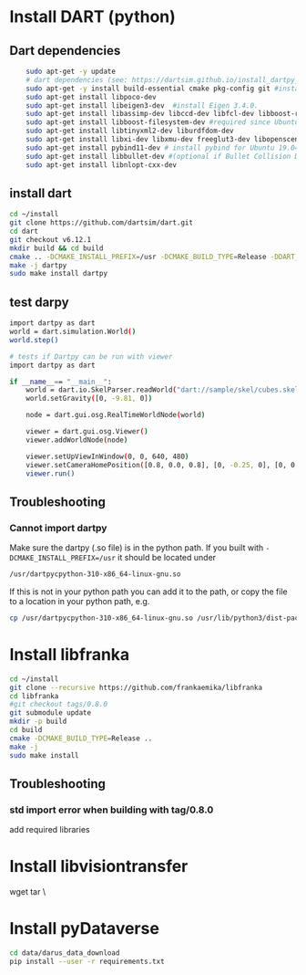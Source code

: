 # Install DART (python)
## Dart dependencies
```sh
    sudo apt-get -y update
    # dart dependencies (see: https://dartsim.github.io/install_dartpy_on_ubuntu.html)
    sudo apt-get -y install build-essential cmake pkg-config git #install build tools
    sudo apt-get install libpoco-dev 
    sudo apt-get install libeigen3-dev  #install Eigen 3.4.0.
    sudo apt-get install libassimp-dev libccd-dev libfcl-dev libboost-regex-dev libboost-system-dev
    sudo apt-get install libboost-filesystem-dev #required since Ubuntu 22.04 (?)
    sudo apt-get install libtinyxml2-dev liburdfdom-dev
    sudo apt-get install libxi-dev libxmu-dev freeglut3-dev libopenscenegraph-dev # install visualization libs
    sudo apt-get install pybind11-dev # install pybind for Ubuntu 19.04 and newer
    sudo apt-get install libbullet-dev #(optional if Bullet Collision Detector is used)
    sudo apt-get install libnlopt-cxx-dev
```

## install dart
```sh
cd ~/install
git clone https://github.com/dartsim/dart.git
cd dart
git checkout v6.12.1
mkdir build && cd build
cmake .. -DCMAKE_INSTALL_PREFIX=/usr -DCMAKE_BUILD_TYPE=Release -DDART_BUILD_DARTPY=ON
make -j dartpy
sudo make install dartpy
```
## test darpy
```sh
import dartpy as dart
world = dart.simulation.World()
world.step()
```

```sh
# tests if Dartpy can be run with viewer
import dartpy as dart

if __name__== "__main__":
    world = dart.io.SkelParser.readWorld("dart://sample/skel/cubes.skel")
    world.setGravity([0, -9.81, 0])

    node = dart.gui.osg.RealTimeWorldNode(world)

    viewer = dart.gui.osg.Viewer()
    viewer.addWorldNode(node)

    viewer.setUpViewInWindow(0, 0, 640, 480)
    viewer.setCameraHomePosition([0.8, 0.0, 0.8], [0, -0.25, 0], [0, 0.5, 0])
    viewer.run()

```
## Troubleshooting
### Cannot import dartpy
Make sure the dartpy (.so file) is in the python path.
If you built with `-DCMAKE_INSTALL_PREFIX=/usr` it should be located under 
```sh
/usr/dartpycpython-310-x86_64-linux-gnu.so
```
If this is not in your python path you can add it to the path, or copy the file to a location in your python path, e.g.
```sh
cp /usr/dartpycpython-310-x86_64-linux-gnu.so /usr/lib/python3/dist-packages/
```

# Install libfranka
```sh
cd ~/install
git clone --recursive https://github.com/frankaemika/libfranka
cd libfranka
#git checkout tags/0.8.0
git submodule update
mkdir -p build
cd build
cmake -DCMAKE_BUILD_TYPE=Release ..
make -j
sudo make install
```

## Troubleshooting
### std import error when building with tag/0.8.0
add required libraries

# Install libvisiontransfer
wget tar \

# Install pyDataverse 
```sh
cd data/darus_data_download
pip install --user -r requirements.txt
```